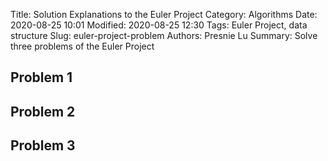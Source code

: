 Title: Solution Explanations to the Euler Project
Category: Algorithms
Date: 2020-08-25 10:01
Modified: 2020-08-25 12:30
Tags: Euler Project, data structure
Slug: euler-project-problem
Authors: Presnie Lu
Summary: Solve three problems of the Euler Project

## Problem 1

## Problem 2

## Problem 3